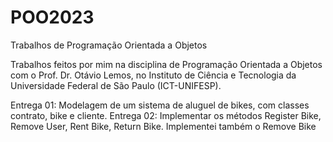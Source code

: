 # POO2023
Trabalhos de Programação Orientada a Objetos

Trabalhos feitos por mim na disciplina de Programação Orientada a Objetos com o Prof. Dr. Otávio Lemos, no Instituto de Ciência e Tecnologia da Universidade Federal de São Paulo (ICT-UNIFESP).

Entrega 01: Modelagem de um sistema de aluguel de bikes, com classes contrato, bike e cliente.
Entrega 02: Implementar os métodos Register Bike, Remove User, Rent Bike, Return Bike. Implementei também o Remove Bike
